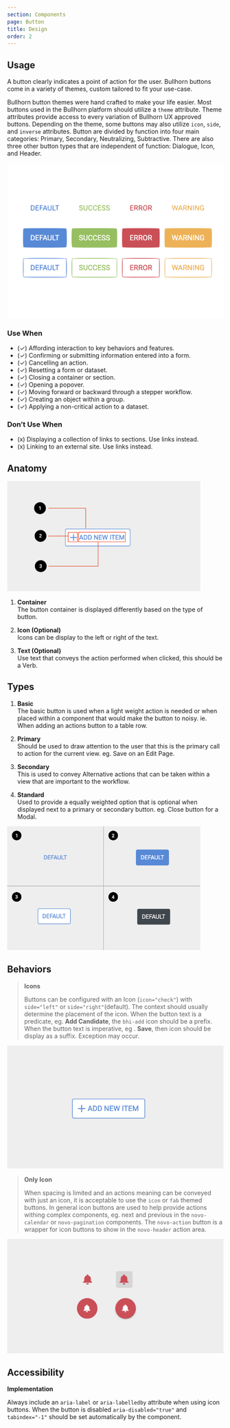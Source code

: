```yaml
---
section: Components
page: Button
title: Design
order: 2
---
```


## Usage

<novo-grid columns="2" align="start" gap="2rem">
<div>

A button clearly indicates a point of action for the user. Bullhorn buttons come in a variety of themes, custom tailored to fit your use\-case.

Bullhorn button themes were hand crafted to make your life easier. Most buttons used in the Bullhorn platform should utilize a `theme` attribute. Theme attributes provide access to every variation of Bullhorn UX approved buttons. Depending on the theme, some buttons may also utilize `icon`, `side`, and `inverse` attributes. Button are divided by function into four main categories: Primary, Secondary, Neutralizing, Subtractive. There are also three other button types that are independent of function: Dialogue, Icon, and Header.

</div>

<img src="/assets/images/ButtonOverview.png"/>

<div>

### Use When

- (✓) Affording interaction to key behaviors and features.
- (✓) Confirming or submitting information entered into a form.
- (✓) Cancelling an action.
- (✓) Resetting a form or dataset.
- (✓) Closing a container or section.
- (✓) Opening a popover.
- (✓) Moving forward or backward through a stepper workflow.
- (✓) Creating an object within a group.
- (✓) Applying a non-critical action to a dataset.

</div>
<div>

### Don′t Use When

- (x) Displaying a collection of links to sections. Use links instead.
- (x) Linking to an external site. Use links instead.

</div>
</novo-grid>

## Anatomy

<novo-grid columns="2" align="start" gap="2rem">

<img src="assets/images/ButtonAnatomy.png" width="450">

<div>

1. **Container**<br>
   The button container is displayed differently based on the type of button.

1. **Icon (Optional)**<br>
   Icons can be display to the left or right of the text.

1. **Text (Optional)**<br>
   Use text that conveys the action performed when clicked, this should be a Verb.

</div>
</novo-grid>


## Types

<novo-grid columns="2" align="start" gap="2rem">
<div>

1. **Basic**<br>
   The basic button is used when a light weight action is needed or when placed within a component that would make the button to noisy. ie.  When adding an actions button to a table row.

1. **Primary**<br>
   Should be used to draw attention to the user that this is the primary call to action for the current view. eg. Save on an Edit Page.

1. **Secondary**<br>
   This is used to convey Alternative actions that can be taken within a view that are important to the workflow.

1. **Standard**<br>
   Used to provide a equally weighted option that is optional when displayed next to a primary or secondary button.  eg. Close button for a Modal.

</div>

<img src="assets/images/ButtonTypes.png" width="450">

</novo-grid>

## Behaviors

<novo-grid columns="2" align="start" gap="2rem">

> **Icons**
>
> Buttons can be configured with an Icon (`icon="check"`) with `side="left"` or `side="right"`(default). The context should usually determine the placement of the icon. When the button text is a predicate, eg. **Add Candidate**, the `bhi-add` icon should be a prefix. When the button text is imperative, eg . **Save**, then icon should be display as a suffix. Exception may occur.

![placeholder](assets/images/ButtonWithIcon.png)

> **Only Icon**
>
> When spacing is limited and an actions meaning can be conveyed with just an icon, it is acceptable to use the `icon` or `fab` themed buttons.  In general icon buttons are used to help provide actions withing complex components, eg. next and previous in the `novo-calendar` or `novo-pagination` components.  The `novo-action` button is a wrapper for icon buttons to show in the `novo-header` action area.

![placeholder](assets/images/ButtonIcons.png)

</novo-grid>

## Accessibility

**Implementation**

Always include an `aria-label` or `aria-labelledby` attribute when using icon buttons. When the button is disabled `aria-disabled="true"` and `tabindex="-1"` should be set automatically by the component.
